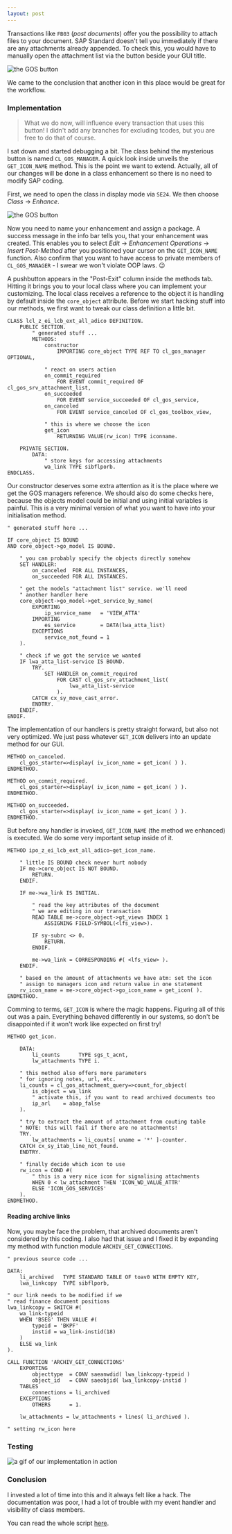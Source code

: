 ```yaml
---
layout: post
---
```


Transactions like `FB03` (*post documents*) offer you the possibility to attach files to your document. 
SAP Standard doesn't tell you immediately if there are any attachments already appended. To check this, you would have to manually open the attachment list via the button beside your GUI title. 

![the GOS button](/img/assets/gos_button_empty.jpg)

We came to the conclusion that another icon in this place would be great for the workflow.

### Implementation

> What we do now, will influence every transaction that uses this button! I didn't add any branches for excluding tcodes, but you are free to do that of course.

I sat down and started debugging a bit. The class behind the mysterious button is named `CL_GOS_MANAGER`. A quick look inside
unveils the `GET_ICON_NAME` method. This is the point we want to extend. Actually, all of our changes will be done in a class enhancement so there is no need to modify SAP coding.

First, we need to open the class in display mode via `SE24`. We then choose *Class* -> *Enhance*.

![the GOS button](/img/assets/gos_enhance_class.jpg)

Now you need to name your enhancement and assign a package. A success message in the info bar tells you, that your enhancement was created. This enables you to select *Edit* -> *Enhancement Operations* -> *Insert Post-Method* after you positioned your cursor on the `GET_ICON_NAME` function. Also confirm that you want to have access to private members of `CL_GOS_MANAGER` - I swear we won't violate OOP laws. 😉

A pushbutton appears in the "Post-Exit" column inside the methods tab. Hitting it brings you to your local class where you can implement your customizing. The local class receives a reference to the object it is handling by default inside the `core_object` attribute. Before we start hacking stuff into our methods, we first want to tweak our class definition a little bit.

``` abap
CLASS lcl_z_ei_lcb_ext_all_adico DEFINITION.
    PUBLIC SECTION.
        " generated stuff ...
        METHODS:
            constructor 
                IMPORTING core_object TYPE REF TO cl_gos_manager OPTIONAL,
            
            " react on users action
            on_commit_required 
                FOR EVENT commit_required OF cl_gos_srv_attachment_list,
            on_succeeded 
                FOR EVENT service_succeeded OF cl_gos_service,
            on_canceled 
                FOR EVENT service_canceled OF cl_gos_toolbox_view,
            
            " this is where we choose the icon
            get_icon
                RETURNING VALUE(rw_icon) TYPE iconname.

    PRIVATE SECTION.
        DATA:
            " store keys for accessing attachments
            wa_link TYPE sibflporb.
ENDCLASS.
```

Our constructor deserves some extra attention as it is the place where we get the GOS managers reference. We should also do some checks here, 
because the objects model could be initial and using initial variables is painful. This is a very minimal version of what you want to 
have into your initialisation method.

``` abap
" generated stuff here ...

IF core_object IS BOUND
AND core_object->go_model IS BOUND.
    
    " you can probably specify the objects directly somehow
    SET HANDLER:
        on_canceled  FOR ALL INSTANCES,
        on_succeeded FOR ALL INSTANCES.
    
    " get the models "attachment list" service. we'll need 
    " another handler here
    core_object->go_model->get_service_by_name(
        EXPORTING
            ip_service_name   = 'VIEW_ATTA'
        IMPORTING
            es_service        = DATA(lwa_atta_list)
        EXCEPTIONS
            service_not_found = 1
    ).
    
    " check if we got the service we wanted
    IF lwa_atta_list-service IS BOUND.
        TRY.
            SET HANDLER on_commit_required 
                FOR CAST cl_gos_srv_attachment_list( 
                    lwa_atta_list-service
                ).
        CATCH cx_sy_move_cast_error.
        ENDTRY.
    ENDIF.
ENDIF.
```

The implementation of our handlers is pretty straight forward, but also not very optimized. We just pass whatever `GET_ICON` delivers into an update method for our GUI.

``` abap
METHOD on_canceled.
    cl_gos_starter=>display( iv_icon_name = get_icon( ) ).
ENDMETHOD.
  
METHOD on_commit_required.
    cl_gos_starter=>display( iv_icon_name = get_icon( ) ).
ENDMETHOD.

METHOD on_succeeded.
    cl_gos_starter=>display( iv_icon_name = get_icon( ) ).
ENDMETHOD.
```

But before any handler is invoked, `GET_ICON_NAME` (the method we enhanced) is executed. We do some very important setup inside of it.  

``` abap
METHOD ipo_z_ei_lcb_ext_all_adico~get_icon_name.
    
    " little IS BOUND check never hurt nobody
    IF me->core_object IS NOT BOUND.
        RETURN.
    ENDIF.
    
    IF me->wa_link IS INITIAL.
        
        " read the key attributes of the document 
        " we are editing in our transaction
        READ TABLE me->core_object->gt_views INDEX 1
            ASSIGNING FIELD-SYMBOL(<lfs_view>).
            
        IF sy-subrc <> 0.
            RETURN.
        ENDIF.
    
        me->wa_link = CORRESPONDING #( <lfs_view> ).
    ENDIF.
    
    " based on the amount of attachments we have atm: set the icon
    " assign to managers icon and return value in one statement
    rv_icon_name = me->core_object->go_icon_name = get_icon( ).
ENDMETHOD.
```

Comming to terms, `GET_ICON` is where the magic happens. Figuring all of this out was a pain. Everything behaved differently in our systems, so don't be disappointed if it won't work like expected on first try!

``` abap
METHOD get_icon.
    
    DATA:
        li_counts      TYPE sgs_t_acnt,
        lw_attachments TYPE i.
    
    " this method also offers more parameters 
    " for ignoring notes, url, etc.
    li_counts = cl_gos_attachment_query=>count_for_object(
        is_object = wa_link
        " activate this, if you want to read archived documents too
        ip_arl    = abap_false
    ).
    
    " try to extract the amount of attachment from couting table
    " NOTE: this will fail if there are no attachments!
    TRY.
        lw_attachments = li_counts[ uname = '*' ]-counter.
    CATCH cx_sy_itab_line_not_found.
    ENDTRY.
    
    " finally decide which icon to use
    rw_icon = COND #(
        " this is a very nice icon for signalising attachments
        WHEN 0 < lw_attachment THEN 'ICON_WD_VALUE_ATTR'
        ELSE 'ICON_GOS_SERVICES'
    ).
ENDMETHOD.
```

#### Reading archive links

Now, you maybe face the problem, that archived documents aren't considered by this coding. I also had that issue and I fixed it by expanding my method with function module `ARCHIV_GET_CONNECTIONS`.

``` abap
" previous source code ...

DATA:
    li_archived   TYPE STANDARD TABLE OF toav0 WITH EMPTY KEY,
    lwa_linkcopy  TYPE sibflporb,
    
" our link needs to be modified if we 
" read finance document positions
lwa_linkcopy = SWITCH #(
    wa_link-typeid
    WHEN 'BSEG' THEN VALUE #(
        typeid = 'BKPF'
        instid = wa_link-instid(18)
    )
    ELSE wa_link
).

CALL FUNCTION 'ARCHIV_GET_CONNECTIONS'
    EXPORTING
        objecttype  = CONV saeanwdid( lwa_linkcopy-typeid )
        object_id   = CONV saeobjid( lwa_linkcopy-instid )
    TABLES
        connections = li_archived
    EXCEPTIONS
        OTHERS      = 1.

	lw_attachments = lw_attachments + lines( li_archived ).

" setting rw_icon here
```

### Testing

![a gif of our implementation in action](/img/assets/gos_in_action.gif)

### Conclusion

I invested a lot of time into this and it always felt like a hack. The documentation was poor, I had a lot of trouble with my event handler and visibility of class members.

You can read the whole script [here](/extra/gos-icon-enhancement.html).